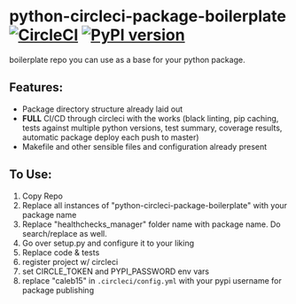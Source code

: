 # python-circleci-package-boilerplate [![CircleCI](https://circleci.com/gh/15five/python-circleci-package-boilerplate.svg?style=svg&circle-token=f6c8494ec308088a8a65fe79e366763b02b38d9b)](https://circleci.com/gh/15five/python-circleci-package-boilerplate) [![PyPI version](https://badge.fury.io/py/python-circleci-package-boilerplate.svg)](https://badge.fury.io/py/python-circleci-package-boilerplate)
boilerplate repo you can use as a base for your python package.

## Features:
* Package directory structure already laid out
* **FULL** CI/CD through circleci with the works (black linting, pip caching, tests against multiple python versions, test summary, coverage results, automatic package deploy each push to master)
* Makefile and other sensible files and configuration already present

## To Use:
1. Copy Repo
2. Replace all instances of "python-circleci-package-boilerplate" with your package name
3. Replace "healthchecks_manager" folder name with package name. Do search/replace as well.
4. Go over setup.py and configure it to your liking
4. Replace code & tests
5. register project w/ circleci
6. set CIRCLE_TOKEN and PYPI_PASSWORD env vars
7. replace "caleb15" in `.circleci/config.yml` with your pypi username for package publishing
